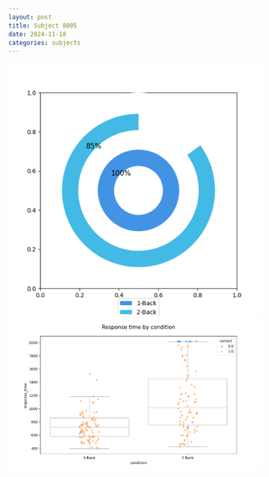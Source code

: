 ```yaml
---
layout: post
title: Subject 8005
date: 2024-11-18
categories: subjects
---
```


![](data/8005/run-3/8005_accuracy_by_condition.png)
![](data/8005/run-3/8005_response_time_by_condition.png)
